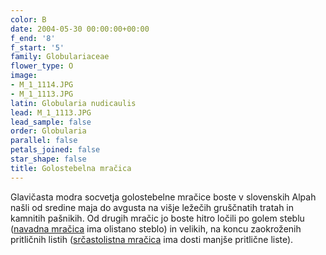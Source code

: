 ```yaml
---
color: B
date: 2004-05-30 00:00:00+00:00
f_end: '8'
f_start: '5'
family: Globulariaceae
flower_type: O
image:
- M_1_1114.JPG
- M_1_1113.JPG
latin: Globularia nudicaulis
lead: M_1_1113.JPG
lead_sample: false
order: Globularia
parallel: false
petals_joined: false
star_shape: false
title: Golostebelna mračica
---
```

Glavičasta modra socvetja golostebelne mračice boste v slovenskih Alpah našli od sredine maja do avgusta na višje ležečih gruščnatih tratah in kamnitih pašnikih. Od drugih mračic jo boste hitro ločili po golem steblu ([navadna mračica](../globulariapunctata/) ima olistano steblo) in velikih, na koncu zaokroženih pritličnih listih ([srčastolistna mračica](../globulariacordifolia/) ima dosti manjše pritlične liste).
